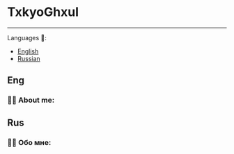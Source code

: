 
# TxkyoGhxul

---

Languages 📢:
  - [English](#eng)
  - [Russian](#rus)

## Eng
### :man_technologist: About me:

## Rus
### :man_technologist: Обо мне:
